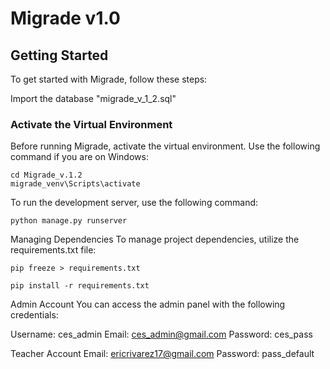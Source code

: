 # Migrade v1.0

## Getting Started

To get started with Migrade, follow these steps:

Import the database "migrade_v_1_2.sql"
### Activate the Virtual Environment

Before running Migrade, activate the virtual environment. Use the following command if you are on Windows:

```shell
cd Migrade_v.1.2
migrade_venv\Scripts\activate
```

To run the development server, use the following command:
```shell
python manage.py runserver
```

Managing Dependencies
To manage project dependencies, utilize the requirements.txt file:
```shell
pip freeze > requirements.txt
```
```shell
pip install -r requirements.txt
```



Admin Account
You can access the admin panel with the following credentials:

Username: ces_admin
Email: ces_admin@gmail.com
Password: ces_pass


Teacher Account
Email: ericrivarez17@gmail.com
Password: pass_default

